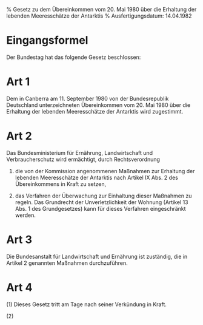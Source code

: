 % Gesetz zu dem Übereinkommen vom 20. Mai 1980 über die Erhaltung der lebenden Meeresschätze der Antarktis
% Ausfertigungsdatum: 14.04.1982
 
# Eingangsformel

Der Bundestag hat das folgende Gesetz beschlossen:

# Art 1

Dem in Canberra am 11. September 1980 von der Bundesrepublik Deutschland unterzeichneten Übereinkommen vom 20. Mai 1980 über die Erhaltung der lebenden Meeresschätze der Antarktis wird zugestimmt.

# Art 2

Das Bundesministerium für Ernährung, Landwirtschaft und Verbraucherschutz wird ermächtigt, durch Rechtsverordnung

1. die von der Kommission angenommenen Maßnahmen zur Erhaltung der lebenden Meeresschätze der Antarktis nach Artikel IX Abs. 2 des Übereinkommens in Kraft zu setzen,

2. das Verfahren der Überwachung zur Einhaltung dieser Maßnahmen zu regeln. Das Grundrecht der Unverletzlichkeit der Wohnung (Artikel 13 Abs. 1 des Grundgesetzes) kann für dieses Verfahren eingeschränkt werden.

# Art 3

Die Bundesanstalt für Landwirtschaft und Ernährung ist zuständig, die in Artikel 2 genannten Maßnahmen durchzuführen.

# Art 4

(1) Dieses Gesetz tritt am Tage nach seiner Verkündung in Kraft.

(2)
